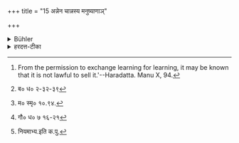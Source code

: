 +++
title = "15 अन्नेन चान्नस्य मनुष्याणाञ्"

+++

<details><summary>Bühler</summary>

15. But food (may be exchanged) for food, and slaves for slaves, and condiments for condiments, and perfumes for perfumes, and learning for learning. [^6] 


[^6]:  From the permission to exchange learning for learning, it may be known that it is not lawful to sell it.'--Haradatta. Manu X, 94.
</details>

<details><summary>हरदत्त-टीका</summary>

## सूत्रम्
अनेन चाऽन्नस्य मनुष्याणां च मनुष्यैः रसानां च रसैर्गन्धानां च गन्धैर्विद्यया च विद्यानाम् ॥१५॥  
### प्रस्तावः
तेष्वेव केषांचिद्विनिमयोऽनुज्ञायते—  
### टिप्पनी
अन्नादीनां विद्यान्तानां विनिमयो भवत्येवेत्यर्थः । तथा च वसिष्ठः[^१]-रसा रसैस्समतो हीनतो वा ... ..तिलतण्डुलपक्वान्नं विद्यामनुष्याश्च विहिताः परिवर्तनेन' इति । मानवे तु विशेष:—  
[^२]रसा रसैर्निर्मातव्या न त्वेव लवणं रसैः।  
कृतान्नं चाऽकृतान्नेन तिला धान्येन तत्समाः ॥ इति ।  

गौतमीये तु-[^३]विनिमयस्तु । रसानां रसैः । पशूनां च । न लवणं कृतान्नयोः । तिलानां च । समेनाऽऽमेन तु पक्वस्य सम्प्रत्यर्थ' इति । तस्मादत्र प्रतिषेधानुवृत्तिर्न शङ्कनीया । पूर्वत्र चोक्तं 'ब्रह्मणि मिथो विनियोगे न गतिर्विद्यत' (१३.१७) इति । [^४]विनिमयाभ्यनुज्ञानादेव विद्यादीनां विक्रयोऽपि प्रतिषिद्धो वेदितव्यः ॥ १५ ॥  

[^१]: ब० ध० २-३२-३९  

[^२]: म० स्मृ० १०.९४.  

[^३]: गौ० ध० ७ १६-२१  

[^४]: नियमाभ्य.इति क.पु.
</details>
